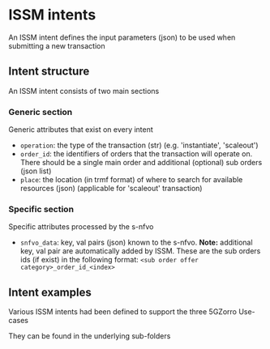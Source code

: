 # ISSM intents

An ISSM intent defines the input parameters (json) to be used when submitting a new transaction

## Intent structure

An ISSM intent consists of two main sections

### Generic section

Generic attributes that exist on every intent

* `operation`: the type of the transaction (str) (e.g. 'instantiate', 'scaleout')
* `order_id`: the identifiers of orders that the transaction will operate on. There should be a single main order and additional (optional) sub orders (json list)
* `place`: the location (in trmf format) of where to search for available resources (json) (applicable for 'scaleout' transaction)

### Specific section

Specific attributes processed by the s-nfvo

* `snfvo_data`: key, val pairs (json) known to the s-nfvo. **Note:** additional key, val pair are automatically added by ISSM. These are the sub orders ids (if exist) in the following format: `<sub order offer category>_order_id_<index>`

## Intent examples

Various ISSM intents had been defined to support the three 5GZorro Use-cases

They can be found in the underlying sub-folders